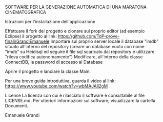 SOFTWARE PER LA GENERAZIONE AUTOMATICA DI UNA MARATONA CINEMATOGRAFICA


Istruzioni per l'installazione dell'applicazione

Effettuare il fork del progetto e clonare sul proprio editor (ad esempio Eclipse) il progetto al link: https://github.com/TdP-prove-finali/GrandiEmanuele
Importare sul proprio server locale il database "imdb" situato all'interno del repository (creare un database vuoto con nome "imdb" su Heidisql ed seguire il file sql scaricato dal repository e utilizzare "rileva codifica autonomamente")
Modificare, all'interno della classe ConnectDB, la password di accesso al Database

Aprire il progetto e lanciare la classe Main.

Per una breve guida introduttiva, guarda il video al link: https://www.youtube.com/watch?v=wbMAJAll2gM

License
La licenza con cui è rilasciato il software è consultabile al file LICENSE.md.
Per ulteriori informazioni sul software, visualizzare la cartella Documenti.

Emanuele Grandi
